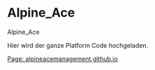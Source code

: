 # Alpine_Ace

Alpine_Ace

Hier wird der ganze Platform Code hochgeladen.


[Page: alpineacemanagement.github.io](https://alpineacemanagement.github.io/Alpine_Ace/)
